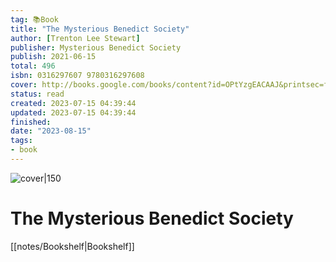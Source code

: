 ```yaml
---
tag: 📚Book
title: "The Mysterious Benedict Society"
author: [Trenton Lee Stewart]
publisher: Mysterious Benedict Society
publish: 2021-06-15
total: 496
isbn: 0316297607 9780316297608
cover: http://books.google.com/books/content?id=OPtYzgEACAAJ&printsec=frontcover&img=1&zoom=1&source=gbs_api
status: read
created: 2023-07-15 04:39:44
updated: 2023-07-15 04:39:44
finished: 
date: "2023-08-15"
tags:
- book
---
```


![cover|150](http://books.google.com/books/content?id=OPtYzgEACAAJ&printsec=frontcover&img=1&zoom=1&source=gbs_api)

# The Mysterious Benedict Society
[[notes/Bookshelf|Bookshelf]]